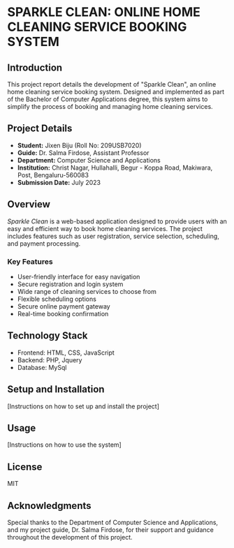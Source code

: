 
# SPARKLE CLEAN: ONLINE HOME CLEANING SERVICE BOOKING SYSTEM

## Introduction
This project report details the development of "Sparkle Clean", an online home cleaning service booking system. Designed and implemented as part of the Bachelor of Computer Applications degree, this system aims to simplify the process of booking and managing home cleaning services.

## Project Details
- **Student:** Jixen Biju (Roll No: 209USB7020)
- **Guide:** Dr. Salma Firdose, Assistant Professor
- **Department:** Computer Science and Applications
- **Institution:** Christ Nagar, Hullahalli, Begur - Koppa Road, Makiwara, Post, Bengaluru-560083
- **Submission Date:** July 2023

## Overview
*Sparkle Clean* is a web-based application designed to provide users with an easy and efficient way to book home cleaning services. The project includes features such as user registration, service selection, scheduling, and payment processing. 

### Key Features
- User-friendly interface for easy navigation
- Secure registration and login system
- Wide range of cleaning services to choose from
- Flexible scheduling options
- Secure online payment gateway
- Real-time booking confirmation

## Technology Stack
- Frontend: HTML, CSS, JavaScript
- Backend: PHP, Jquery
- Database: MySql

## Setup and Installation
[Instructions on how to set up and install the project]

## Usage
[Instructions on how to use the system]

## License
MIT

## Acknowledgments
Special thanks to the Department of Computer Science and Applications, and my project guide, Dr. Salma Firdose, for their support and guidance throughout the development of this project.
